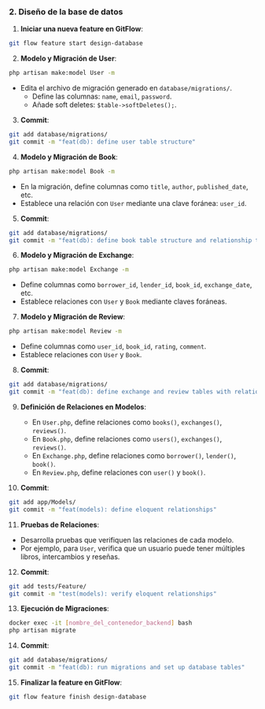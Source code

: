 ### 2. Diseño de la base de datos

1. **Iniciar una nueva feature en GitFlow**:
```bash
git flow feature start design-database
```

2. **Modelo y Migración de User**:
```bash
php artisan make:model User -m
```
   - Edita el archivo de migración generado en `database/migrations/`.
     - Define las columnas: `name`, `email`, `password`.
     - Añade soft deletes: `$table->softDeletes();`.

3. **Commit**:
```bash
git add database/migrations/
git commit -m "feat(db): define user table structure"
```

4. **Modelo y Migración de Book**:
```bash
php artisan make:model Book -m
```
   - En la migración, define columnas como `title`, `author`, `published_date`, etc.
   - Establece una relación con `User` mediante una clave foránea: `user_id`.

5. **Commit**:
```bash
git add database/migrations/
git commit -m "feat(db): define book table structure and relationship to user"
```

6. **Modelo y Migración de Exchange**:
```bash
php artisan make:model Exchange -m
```
   - Define columnas como `borrower_id`, `lender_id`, `book_id`, `exchange_date`, etc.
   - Establece relaciones con `User` y `Book` mediante claves foráneas.

7. **Modelo y Migración de Review**:
```bash
php artisan make:model Review -m
```
   - Define columnas como `user_id`, `book_id`, `rating`, `comment`.
   - Establece relaciones con `User` y `Book`.

8. **Commit**:
```bash
git add database/migrations/
git commit -m "feat(db): define exchange and review tables with relationships"
```

9. **Definición de Relaciones en Modelos**:
   - En `User.php`, define relaciones como `books()`, `exchanges()`, `reviews()`.
   - En `Book.php`, define relaciones como `users()`, `exchanges()`, `reviews()`.
   - En `Exchange.php`, define relaciones como `borrower()`, `lender()`, `book()`.
   - En `Review.php`, define relaciones con `user()` y `book()`.

10. **Commit**:
```bash
git add app/Models/
git commit -m "feat(models): define eloquent relationships"
```

11. **Pruebas de Relaciones**:
   - Desarrolla pruebas que verifiquen las relaciones de cada modelo.
   - Por ejemplo, para `User`, verifica que un usuario puede tener múltiples libros, intercambios y reseñas.

12. **Commit**:
```bash
git add tests/Feature/
git commit -m "test(models): verify eloquent relationships"
```

13. **Ejecución de Migraciones**:
```bash
docker exec -it [nombre_del_contenedor_backend] bash
php artisan migrate
```

14. **Commit**:
```bash
git add database/migrations/
git commit -m "feat(db): run migrations and set up database tables"
```

15. **Finalizar la feature en GitFlow**:
```bash
git flow feature finish design-database
```